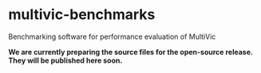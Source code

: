 # multivic-benchmarks
Benchmarking software for performance evaluation of MultiVic

**We are currently preparing the source files for the open-source release. They will be published here soon.**
